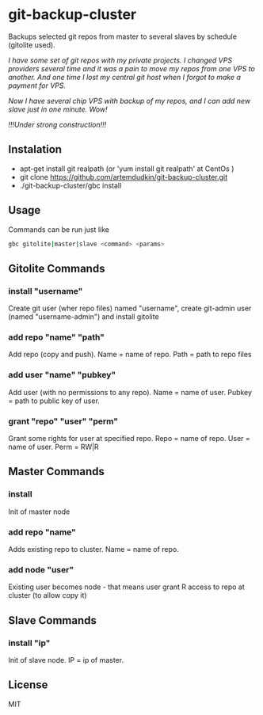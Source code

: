 # git-backup-cluster

Backups selected git repos from master to several slaves by schedule (gitolite used).

_I have some set of git repos with my private projects. I changed VPS providers several time and it was a pain to move my repos from one VPS to another. And one time I lost my central git host when I forgot to make a payment for VPS._

_Now I have several chip VPS with backup of my repos, and I can add new slave just in one minute. Wow!_

_!!!Under strong construction!!!_

## Instalation

- apt-get install git realpath (or 'yum install git realpath' at CentOs )
- git clone https://github.com/artemdudkin/git-backup-cluster.git
- ./git-backup-cluster/gbc install

## Usage

Commands can be run just like 
```sh
gbc gitolite|master|slave <command> <params>
```

## Gitolite Commands 

### install "username"

Create git user (wher repo files) named "username", create git-admin user (named "username-admin") and install gitolite 

### add repo "name" "path"

Add repo (copy and push). Name = name of repo. Path = path to repo files

### add user "name" "pubkey" 

Add user (with no permissions to any repo). Name = name of user. Pubkey = path to public key of user.

### grant "repo" "user" "perm" 

Grant some rights for user at specified repo. Repo = name of repo. User = name of user. Perm = RW|R


## Master Commands 

### install

Init of master node

### add repo "name"

Adds existing repo to cluster. Name = name of repo.

### add node "user"

Existing user becomes node - that means user grant R access to repo at cluster (to allow copy it)

## Slave Commands 

### install "ip"

Init of slave node. IP = ip of master.

## License

MIT
